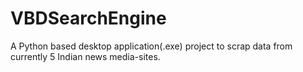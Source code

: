 # VBDSearchEngine
A Python based desktop application(.exe) project to scrap data from currently 5 Indian news media-sites.
